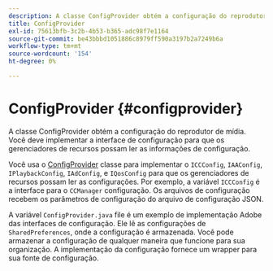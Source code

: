 ```yaml
---
description: A classe ConfigProvider obtém a configuração do reprodutor de mídia. Você deve implementar a interface de configuração para que os gerenciadores de recursos possam ler as informações de configuração.
title: ConfigProvider
exl-id: 75613bfb-3c2b-4b53-b365-adc98f7e1164
source-git-commit: be43bbbd1051886c8979ff590a3197b2a7249b6a
workflow-type: tm+mt
source-wordcount: '154'
ht-degree: 0%

---
```


# ConfigProvider {#configprovider}

A classe ConfigProvider obtém a configuração do reprodutor de mídia. Você deve implementar a interface de configuração para que os gerenciadores de recursos possam ler as informações de configuração.

Você usa o [ConfigProvider](https://help.adobe.com/en_US/primetime/api/reference_implementation/android/javadoc/com/adobe/primetime/reference/config/ConfigProvider.html) classe para implementar o `ICCConfig`, `IAAConfig`, `IPlaybackConfig`, `IAdConfig`, e `IQosConfig` para que os gerenciadores de recursos possam ler as configurações. Por exemplo, a variável `ICCConfig` é a interface para o `CCManager` configuração. Os arquivos de configuração recebem os parâmetros de configuração do arquivo de configuração JSON.

A variável `ConfigProvider.java` file é um exemplo de implementação Adobe das interfaces de configuração. Ele lê as configurações de `SharedPreferences`, onde a configuração é armazenada. Você pode armazenar a configuração de qualquer maneira que funcione para sua organização. A implementação da configuração fornece um wrapper para sua fonte de configuração.
